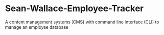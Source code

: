 # Sean-Wallace-Employee-Tracker
A content management systems (CMS) with command line interface (CLI) to manage an employee database
